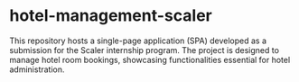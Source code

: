 # hotel-management-scaler
 This repository hosts a single-page application (SPA) developed as a submission for the Scaler internship program. The project is designed to manage hotel room bookings, showcasing functionalities essential for hotel administration.
